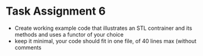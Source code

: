 # Task Assignment 6
- Create working example code that illustrates an STL contrainer and its methods and uses a functor of your choice
- keep it minimal, your code should fit in one file, of 40 lines max (without comments
